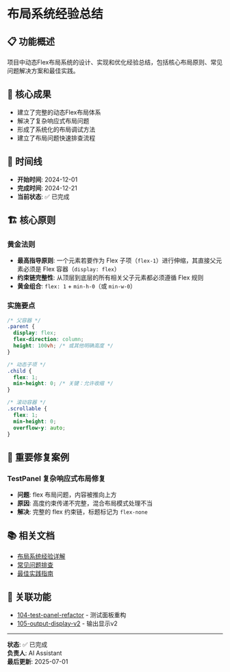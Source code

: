 # 布局系统经验总结

## 📋 功能概述

项目中动态Flex布局系统的设计、实现和优化经验总结，包括核心布局原则、常见问题解决方案和最佳实践。

## 🎯 核心成果

- 建立了完整的动态Flex布局体系
- 解决了复杂响应式布局问题
- 形成了系统化的布局调试方法
- 建立了布局问题快速排查流程

## 📅 时间线

- **开始时间**: 2024-12-01
- **完成时间**: 2024-12-21
- **当前状态**: ✅ 已完成

## 🏗️ 核心原则

### 黄金法则
- **最高指导原则**: 一个元素若要作为 Flex 子项（`flex-1`）进行伸缩，其直接父元素必须是 Flex 容器（`display: flex`）
- **约束链完整性**: 从顶层到底层的所有相关父子元素都必须遵循 Flex 规则
- **黄金组合**: `flex: 1` + `min-h-0`（或 `min-w-0`）

### 实施要点
```css
/* 父容器 */
.parent {
  display: flex;
  flex-direction: column;
  height: 100vh; /* 或其他明确高度 */
}

/* 动态子项 */
.child {
  flex: 1;
  min-height: 0; /* 关键：允许收缩 */
}

/* 滚动容器 */
.scrollable {
  flex: 1;
  min-height: 0;
  overflow-y: auto;
}
```

## 🔧 重要修复案例

### TestPanel 复杂响应式布局修复
- **问题**: flex 布局问题，内容被推向上方
- **原因**: 高度约束传递不完整，混合布局模式处理不当
- **解决**: 完整的 flex 约束链，标题标记为 `flex-none`

## 📚 相关文档

- [布局系统经验详解](./experience.md)
- [常见问题排查](./troubleshooting.md)
- [最佳实践指南](./best-practices.md)

## 🔗 关联功能

- [104-test-panel-refactor](../104-test-panel-refactor/) - 测试面板重构
- [105-output-display-v2](../105-output-display-v2/) - 输出显示v2

---

**状态**: ✅ 已完成  
**负责人**: AI Assistant  
**最后更新**: 2025-07-01
